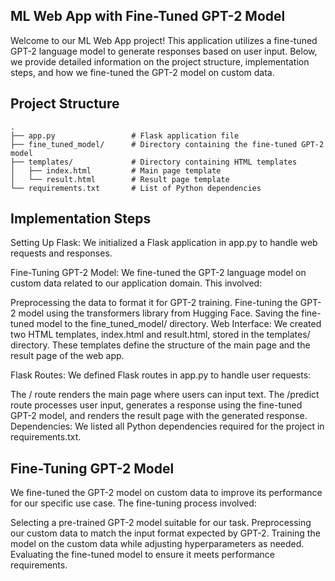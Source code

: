 ## ML Web App with Fine-Tuned GPT-2 Model
Welcome to our ML Web App project! This application utilizes a fine-tuned GPT-2 language model to generate responses based on user input. Below, we provide detailed information on the project structure, implementation steps, and how we fine-tuned the GPT-2 model on custom data.

## Project Structure
```
.
├── app.py                 # Flask application file
├── fine_tuned_model/      # Directory containing the fine-tuned GPT-2 model
├── templates/             # Directory containing HTML templates
│   ├── index.html         # Main page template
│   └── result.html        # Result page template
└── requirements.txt       # List of Python dependencies
```
## Implementation Steps
Setting Up Flask: We initialized a Flask application in app.py to handle web requests and responses.

Fine-Tuning GPT-2 Model: We fine-tuned the GPT-2 language model on custom data related to our application domain. This involved:

Preprocessing the data to format it for GPT-2 training.
Fine-tuning the GPT-2 model using the transformers library from Hugging Face.
Saving the fine-tuned model to the fine_tuned_model/ directory.
Web Interface: We created two HTML templates, index.html and result.html, stored in the templates/ directory. These templates define the structure of the main page and the result page of the web app.

Flask Routes: We defined Flask routes in app.py to handle user requests:

The / route renders the main page where users can input text.
The /predict route processes user input, generates a response using the fine-tuned GPT-2 model, and renders the result page with the generated response.
Dependencies: We listed all Python dependencies required for the project in requirements.txt.

## Fine-Tuning GPT-2 Model
We fine-tuned the GPT-2 model on custom data to improve its performance for our specific use case. The fine-tuning process involved:

Selecting a pre-trained GPT-2 model suitable for our task.
Preprocessing our custom data to match the input format expected by GPT-2.
Training the model on the custom data while adjusting hyperparameters as needed.
Evaluating the fine-tuned model to ensure it meets performance requirements.
